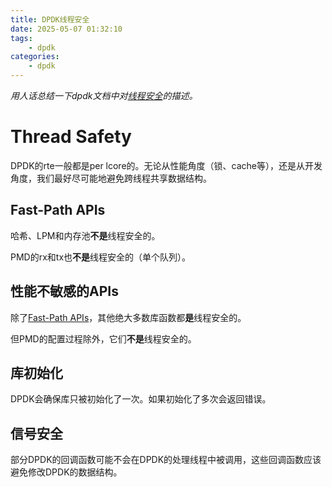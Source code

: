 ```yaml
---
title: DPDK线程安全
date: 2025-05-07 01:32:10
tags: 
    - dpdk
categories: 
    - dpdk
---
```


*用人话总结一下dpdk文档中对[线程安全](https://doc.dpdk.org/guides/prog_guide/thread_safety.html)的描述。*

# Thread Safety

DPDK的rte一般都是per lcore的。无论从性能角度（锁、cache等），还是从开发角度，我们最好尽可能地避免跨线程共享数据结构。

## Fast-Path APIs

哈希、LPM和内存池**不是**线程安全的。

PMD的rx和tx也**不是**线程安全的（单个队列）。

## 性能不敏感的APIs

除了[Fast-Path APIs](#Fast-Path-APIs)，其他绝大多数库函数都**是**线程安全的。

但PMD的配置过程除外，它们**不是**线程安全的。

## 库初始化

DPDK会确保库只被初始化了一次。如果初始化了多次会返回错误。

## 信号安全

部分DPDK的回调函数可能不会在DPDK的处理线程中被调用，这些回调函数应该避免修改DPDK的数据结构。

